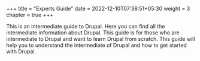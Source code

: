 +++
title = "Experts Guide"
date = 2022-12-10T07:38:51+05:30
weight = 3
chapter = true
+++

This is an intermediate guide to Drupal. Here you can find all the intermediate information about Drupal. This guide is for those who are intermediate to Drupal and want to learn Drupal from scratch. This guide will help you to understand the intermediate of Drupal and how to get started with Drupal.
